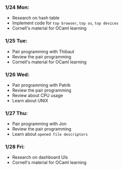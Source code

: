 ### 1/24 Mon: 
- Research on hash table
- Implement code for `top browser`, `top os`, `top devices`
- Cornell's material for OCaml learning



### 1/25 Tue:
- Pair programming with Thibaut
- Review the pair programming
- Cornell's material for OCaml learning



### 1/26 Wed:
- Pair programming with Patrik
- Review the pair programming
- Review about CPU usage 
- Learn about UNIX 



### 1/27 Thu:
- Pair programming with Jon
- Review the pair programming
- Learn about `opened file descriptors`

 

### 1/28 Fri:
- Research on dashboard UIs
- Cornell's material for OCaml learning
